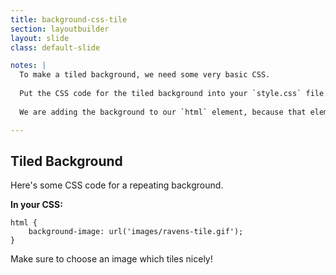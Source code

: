 ```yaml
---
title: background-css-tile
section: layoutbuilder
layout: slide
class: default-slide

notes: |
  To make a tiled background, we need some very basic CSS.
  
  Put the CSS code for the tiled background into your `style.css` file.
  
  We are adding the background to our `html` element, because that element contains everything else on the page. Adding a background to it will make the background fill up all the space behind everything else on the page.

---
```



## Tiled Background

Here's some CSS code for a repeating background.

**In your CSS:**

    html {
        background-image: url('images/ravens-tile.gif');
    }

Make sure to choose an image which tiles nicely!
